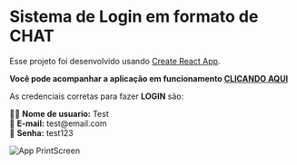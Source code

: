# Sistema de Login em formato de CHAT

Esse projeto foi desenvolvido usando [Create React App](https://github.com/facebook/create-react-app).

**Você pode acompanhar a aplicação em funcionamento [CLICANDO AQUI](https://bit.ly/3wkwGIi)**

As credenciais corretas para fazer **LOGIN** são:

🧑🏻 **Nome de usuario:** Test<br/>
📧 **E-mail:** test<span></span>@email.com<br/>
🔑 **Senha:** test123

![App PrintScreen](https://i.imgur.com/G1vkqkO.png)
